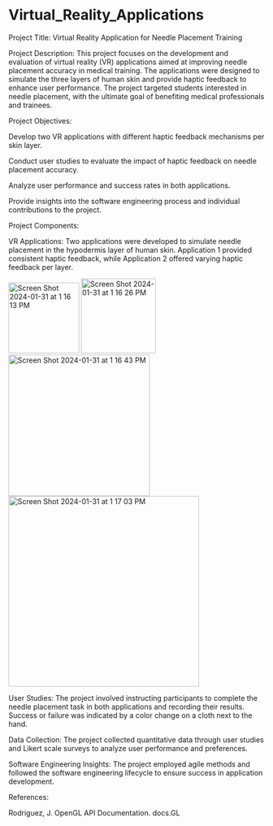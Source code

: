 # Virtual_Reality_Applications
Project Title: Virtual Reality Application for Needle Placement Training

Project Description:
This project focuses on the development and evaluation of virtual reality (VR) applications aimed at improving needle placement accuracy in medical training. The applications were designed to simulate the three layers of human skin and provide haptic feedback to enhance user performance. The project targeted students interested in needle placement, with the ultimate goal of benefiting medical professionals and trainees.

Project Objectives:

Develop two VR applications with different haptic feedback mechanisms per skin layer.

Conduct user studies to evaluate the impact of haptic feedback on needle placement accuracy.

Analyze user performance and success rates in both applications.

Provide insights into the software engineering process and individual contributions to the project.

Project Components:

VR Applications: Two applications were developed to simulate needle placement in the hypodermis layer of human skin. Application 1 provided consistent haptic feedback, while Application 2 offered varying haptic feedback per layer.

<img width="139" alt="Screen Shot 2024-01-31 at 1 16 13 PM" src="https://github.com/19priyanka/Virtual_Reality_Applications/assets/77873615/4552f71e-dab5-4545-9ca1-c5bfd07e0ba8">
<img width="147" alt="Screen Shot 2024-01-31 at 1 16 26 PM" src="https://github.com/19priyanka/Virtual_Reality_Applications/assets/77873615/1ff0b8b8-aeae-48bd-909f-3c103c73a34c"><img width="278" alt="Screen Shot 2024-01-31 at 1 16 43 PM" src="https://github.com/19priyanka/Virtual_Reality_Applications/assets/77873615/9fb52173-9e73-4a18-a108-977fb7a6f692">
<img width="375" alt="Screen Shot 2024-01-31 at 1 17 03 PM" src="https://github.com/19priyanka/Virtual_Reality_Applications/assets/77873615/8bca2039-9a37-4b05-b793-81baf94fa5ce">


User Studies: The project involved instructing participants to complete the needle placement task in both applications and recording their results. Success or failure was indicated by a color change on a cloth next to the hand.

Data Collection: The project collected quantitative data through user studies and Likert scale surveys to analyze user performance and preferences.

Software Engineering Insights: The project employed agile methods and followed the software engineering lifecycle to ensure success in application development.


References:

Rodriguez, J. OpenGL API Documentation. docs.GL
